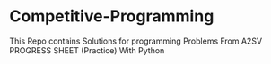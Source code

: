 # Competitive-Programming
This Repo contains Solutions for programming Problems From A2SV PROGRESS SHEET (Practice) With Python
